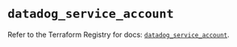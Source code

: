 # `datadog_service_account`

Refer to the Terraform Registry for docs: [`datadog_service_account`](https://registry.terraform.io/providers/datadog/datadog/3.57.0/docs/resources/service_account).
